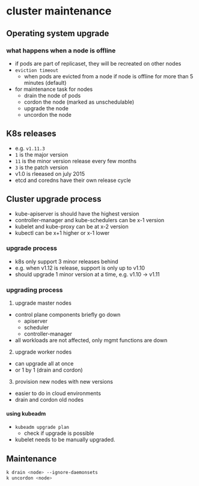 # cluster maintenance
## Operating system upgrade
### what happens when a node is offline
- if pods are part of replicaset, they will be recreated on other nodes
- `eviction timeout` 
    - when pods are evicted from a node if node is offline for more than 5 minutes (default)
- for maintenance task for nodes
    - drain the node of pods
    - cordon the node (marked as unschedulable)
    - upgrade the node
    - uncordon the node
## K8s releases
- e.g. `v1.11.3` 
- `1` is the major version
- `11` is the minor version release every few months
- `3` is the patch version
- v1.0 is rleeased on july 2015
- etcd and coredns have their own release cycle
## Cluster upgrade process
- kube-apiserver is should have the highest version
- controller-manager and kube-schedulers can be x-1 version
- kubelet and kube-proxy can be at x-2 version
- kubectl can be x+1 higher or x-1 lower
### upgrade process
- k8s only support 3 minor releases behind
- e.g. when v1.12 is release, support is only up to v1.10
- should upgrade 1 minor version at a time, e.g. v1.10 -> v1.11
### upgrading process
1. upgrade master nodes
- control plane components briefly go down
    - apiserver
    - scheduler
    - controller-manager
- all workloads are not affected, only mgmt functions are down
2. upgrade worker nodes
- can upgrade all at once
- or 1 by 1 (drain and cordon)
3. provision new nodes with new versions 
- easier to do in cloud environments
- drain and cordon old nodes
#### using kubeadm
- `kubeadm upgrade plan` 
    - check if upgrade is possible
- kubelet needs to be manually upgraded.

## Maintenance
```bash
k drain <node> --ignore-daemonsets
k uncordon <node>
```